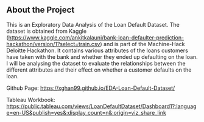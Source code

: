 ## About the Project

This is an Exploratory Data Analysis of the Loan Default Dataset. The dataset is obtained from Kaggle (https://www.kaggle.com/ankitkalauni/bank-loan-defaulter-prediction-hackathon/version/1?select=train.csv) and is part of the Machine-Hack Deloitte Hackathon. It contains various attributes of the loans customers have taken with the bank and whether they ended up defaulting on the loan. I will be analysing the dataset to evaluate the relationships between the different attributes and their effect on whether a customer defaults on the loan.

Github Page: https://xghan99.github.io/EDA-Loan-Default-Dataset/

Tableau Workbook: https://public.tableau.com/views/LoanDefaultDataset/Dashboard1?:language=en-US&publish=yes&:display_count=n&:origin=viz_share_link

